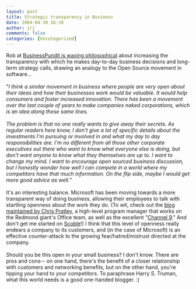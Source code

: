 ```yaml
---
layout: post
title: Strategic transparency in Business
date: 2004-04-30 16:10
author: jrj
comments: false
categories: [Uncategorized]
---
```

Rob at <a href="http://www.businesspundit.com/archives/001309.html" target="_blank">BusinessPundit is waxing philosophical</a> about increasing the transparency with which he makes day-to-day business decisions and long-term strategy calls, drawing an analogy to the Open Source movement in software...<br /><br />"*I think a similar movement in business where people are very open about their ideas and how their businesses work would be valuable. It would help consumers and foster increased innovation. There has been a movement over the last couple of years to make companies naked corporations, which is an idea along these same lines.<br /><br />The problem is that no one really wants to give away their secrets. As regular readers here know, I don't give a lot of specific details about the investments I'm pursuing or involved in and what my day to day responsibilities are. I'm no different from all those other corporate executives out there who want to know what everyone else is doing, but don't want anyone to know what they themselves are up to. I want to change my mind. I want to encourage open sourced business discussion, but I honestly wonder how well I can compete in a world where my competitors have that much information. On the flip side, maybe I would get more good advice as well.*"<br /><br />It's an interesting balance. Microsoft has been moving towards a more transparent way of doing business, allowing their employees to talk with startling openness about the work they do. (To wit, check out the <a href="http://weblogs.asp.net/chris_pratley/" target="_blank">blog maintained by Chris Pratley</a>, a high-level program manager that works on the Redmond giant's Office team, as well as the excellent "<a href="http://channel9.msdn.com/default.aspx" target="_blank">Channel 9</a>." And don't get me started on <a href="http://radio.weblogs.com/0001011/" target="_blank">Scoble</a>!) I think that this level of openness really endears a company to its customers, and (in the case of Microsoft) is an effective counter-attack to the growing fear/hatred/mistrust directed at the company.<br /><br />Should you be this open in your small business? I don't know. There are pros and cons-- on one hand, there's the benefit of a closer relationship with customers and networking benefits, but on the other hand, you're tipping your hand to your competitors. To paraphrase Harry S. Truman, what this world needs is a good one-handed blogger. :)
